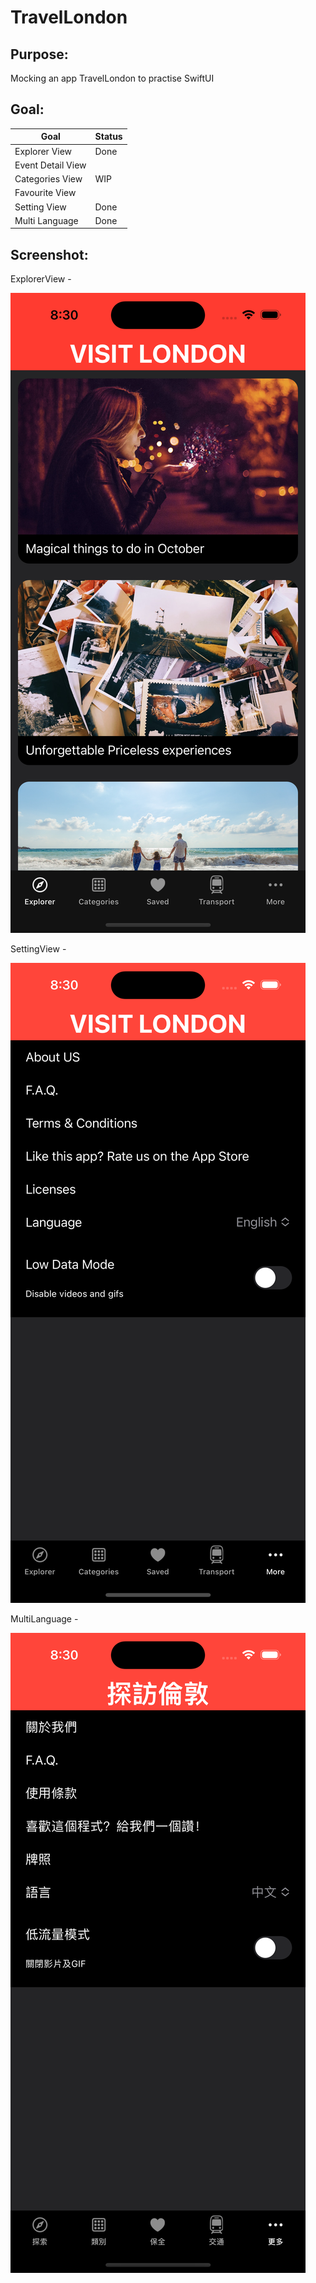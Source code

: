 # TravelLondon

## Purpose: 

Mocking an app TravelLondon to practise SwiftUI

## Goal:

| Goal               | Status      |
| ------------------ | ----------- |
| Explorer View      | Done        |
| Event Detail View  |             |
| Categories View    | WIP         |
| Favourite View     |             |
| Setting View       | Done        |
| Multi Language     | Done        |

## Screenshot:

ExplorerView - 

![](explorerview.png)

SettingView -

![](settingview.png)

MultiLanguage -

![](multilanguage.png)
